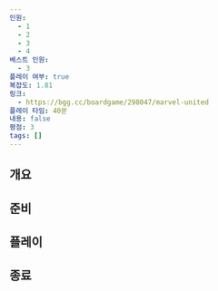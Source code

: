 ```yaml
---
인원:
  - 1
  - 2
  - 3
  - 4
베스트 인원:
  - 3
플레이 여부: true
복잡도: 1.81
링크:
  - https://bgg.cc/boardgame/298047/marvel-united
플레이 타임: 40분
내용: false
평점: 3
tags: []
---
```

## 개요
## 준비
## 플레이
## 종료
